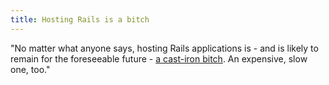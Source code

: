 ```yaml
---
title: Hosting Rails is a bitch
---
```


"No matter what anyone says, hosting Rails applications is - and is likely to remain for the foreseeable future - [a cast-iron bitch](http://fukamachi.org/wp/2007/10/05/hosting-rails-is-a-bitch/). An expensive, slow one, too."
